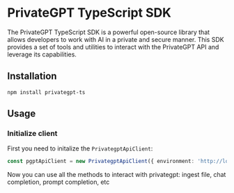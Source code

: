# PrivateGPT TypeScript SDK

The PrivateGPT TypeScript SDK is a powerful open-source library that allows developers to work with AI in a private and secure manner. This SDK provides a set of tools and utilities to interact with the PrivateGPT API and leverage its capabilities.

## Installation

```
npm install privategpt-ts
```

## Usage

### Initialize client

First you need to initalize the `PrivategptApiClient`:
```ts
const pgptApiClient = new PrivategptApiClient({ environment: 'http://localhost:8001' });
```
Now you can use all the methods to interact with privategpt: ingest file, chat completion, prompt completion, etc

